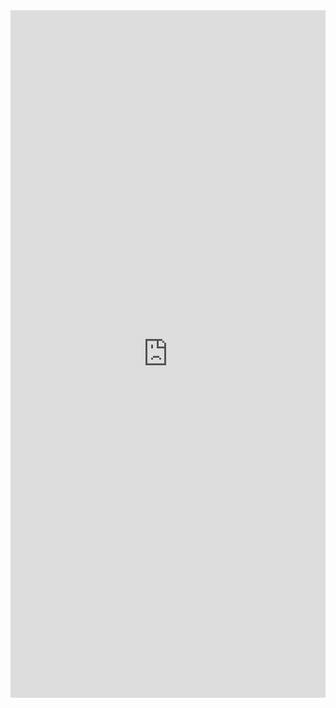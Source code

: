 <div align=center>
<iframe
width="100%"
height="1100"
frameBorder="0"
scrolling="no"
src ="http://127.0.0.1:8088/superset/dashboard/16/?native_filters_key=AdlRiJ9gGp4ATpPbRWh-VEk6b7Gr2PAcjKl_wSDHfGfWS1sNfjS9FfuWwQjI5V6b&expand_filters=0&standalone=3&show_filters=1"
>
</iframe>
</div>
